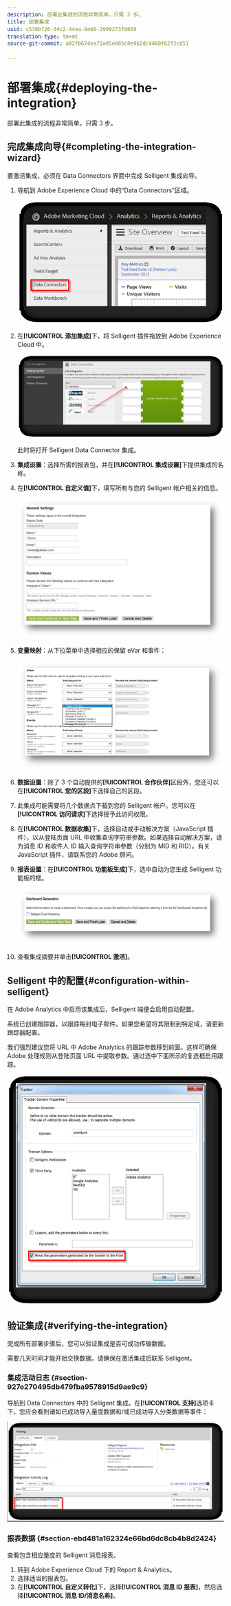 ```yaml
---
description: 部署此集成的流程非常简单，只需 3 步。
title: 部署集成
uuid: c578bf26-34c2-44ea-8e60-2990273f8659
translation-type: tm+mt
source-git-commit: a02fb674ea71a05e085c8e9b2dc4460f62f2cd51

---
```



# 部署集成{#deploying-the-integration}

部署此集成的流程非常简单，只需 3 步。

## 完成集成向导{#completing-the-integration-wizard}

要激活集成，必须在 Data Connectors 界面中完成 Selligent 集成向导。

1. 导航到 Adobe Experience Cloud 中的“Data Connectors”区域。

   ![](assets/selligent-data_connectors.png)

1. 在&#x200B;**[!UICONTROL 添加集成]**&#x200B;下，将 Selligent 插件拖放到 Adobe Experience Cloud 中。

   ![](assets/selligent-add_integration.png)

   此时将打开 Selligent Data Connector 集成。

1. **集成设置**：选择所需的报表包，并在&#x200B;**[!UICONTROL 集成设置]**&#x200B;下提供集成的名称。

1. 在&#x200B;**[!UICONTROL 自定义值]**&#x200B;下，填写所有与您的 Selligent 帐户相关的信息。

   ![](assets/selligent-general_settings.png)

1. **变量映射**：从下拉菜单中选择相应的保留 eVar 和事件：

   ![](assets/selligent-variables.png)

1. **数据设置**：除了 3 个自动提供的&#x200B;**[!UICONTROL 合作伙伴]**&#x200B;区段外，您还可以在&#x200B;**[!UICONTROL 您的区段]**&#x200B;下选择自己的区段。

1. 此集成可能需要将几个数据点下载到您的 Selligent 帐户。您可以在&#x200B;**[!UICONTROL 访问请求]**&#x200B;下选择授予此访问权限。
1. 在&#x200B;**[!UICONTROL 数据收集]**&#x200B;下，选择自动或手动解决方案（JavaScript 插件），以从登陆页面 URL 中收集查询字符串参数。如果选择自动解决方案，请为消息 ID 和收件人 ID 输入查询字符串参数（分别为 MID 和 RID）。有关 JavaScript 插件，请联系您的 Adobe 顾问。
1. **报表设置**：在&#x200B;**[!UICONTROL 功能板生成]**&#x200B;下，选中自动为您生成 Selligent 功能板的框。

   ![](assets/selligent-report_settings.png)

1. 查看集成摘要并单击&#x200B;**[!UICONTROL 激活]**。

## Selligent 中的配置{#configuration-within-selligent}

在 Adobe Analytics 中启用该集成后，Selligent 端便会启用自动配置。

系统已创建跟踪器，以跟踪每封电子邮件。如果您希望将其限制到特定域，请更新跟踪器配置。

我们强烈建议您将 URL 中 Adobe Analytics 的跟踪参数移到前面。这样可确保 Adobe 处理规则从登陆页面 URL 中提取参数。通过选中下面所示的复选框启用跟踪。

![](assets/selligent-tracker.png)

## 验证集成{#verifying-the-integration}

完成所有部署步骤后，您可以验证集成是否可成功传输数据。

需要几天时间才能开始交换数据。请确保在激活集成后联系 Selligent。

### 集成活动日志 {#section-927e270495db479fba9578915d9ae9c9}

导航到 Data Connectors 中的 Selligent 集成。在&#x200B;**[!UICONTROL 支持]**&#x200B;选项卡下，您应会看到诸如已成功导入量度数据和/或已成功导入分类数据等事件：

![](assets/selligent-verifying.png)

### 报表数据 {#section-ebd481a162324e66bd6dc8cb4b8d2424}

查看包含相应量度的 Selligent 消息报表。

1. 转到 Adobe Experience Cloud 下的 Report &amp; Analytics。
1. 选择适当的报表包。
1. 在&#x200B;**[!UICONTROL 自定义转化]**&#x200B;下，选择&#x200B;**[!UICONTROL 消息 ID 报表]**，然后选择&#x200B;**[!UICONTROL 消息 ID/消息名称]**。
